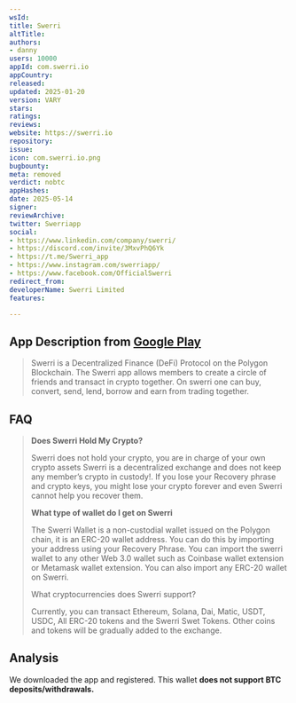 ```yaml
---
wsId: 
title: Swerri
altTitle: 
authors:
- danny
users: 10000
appId: com.swerri.io
appCountry: 
released: 
updated: 2025-01-20
version: VARY
stars: 
ratings: 
reviews: 
website: https://swerri.io
repository: 
issue: 
icon: com.swerri.io.png
bugbounty: 
meta: removed
verdict: nobtc
appHashes: 
date: 2025-05-14
signer: 
reviewArchive: 
twitter: Swerriapp
social:
- https://www.linkedin.com/company/swerri/
- https://discord.com/invite/3MxvPhQ6Yk
- https://t.me/Swerri_app
- https://www.instagram.com/swerriapp/
- https://www.facebook.com/OfficialSwerri
redirect_from: 
developerName: Swerri Limited
features: 

---
```


## App Description from [Google Play](https://play.google.com/store/apps/details?id=com.swerri.io) 

> Swerri is a Decentralized Finance (DeFi) Protocol on the Polygon Blockchain. The Swerri app allows members to create a circle of friends and transact in crypto together. On swerri one can buy, convert, send, lend, borrow and earn from trading together. 

## FAQ

> **Does Swerri Hold My Crypto?**
>
> Swerri does not hold your crypto, you are in charge of your own crypto assets Swerri is a decentralized exchange and does not keep any member’s crypto in custody!. If you lose your Recovery phrase and crypto keys, you might lose your crypto forever and even Swerri cannot help you recover them.
>
> **What type of wallet do I get on Swerri**
>
> The Swerri Wallet is a non-custodial wallet issued on the Polygon chain, it is an ERC-20 wallet address. You can do this by importing your address using your Recovery Phrase. You can import the swerri wallet to any other Web 3.0 wallet such as Coinbase wallet extension or Metamask wallet extension. You can also import any ERC-20 wallet on Swerri.
>
> What cryptocurrencies does Swerri support? 
>
> Currently, you can transact Ethereum, Solana, Dai, Matic, USDT, USDC, All ERC-20 tokens and the Swerri Swet Tokens. Other coins and tokens will be gradually added to the exchange.

## Analysis 

We downloaded the app and registered. This wallet **does not support BTC deposits/withdrawals.**




